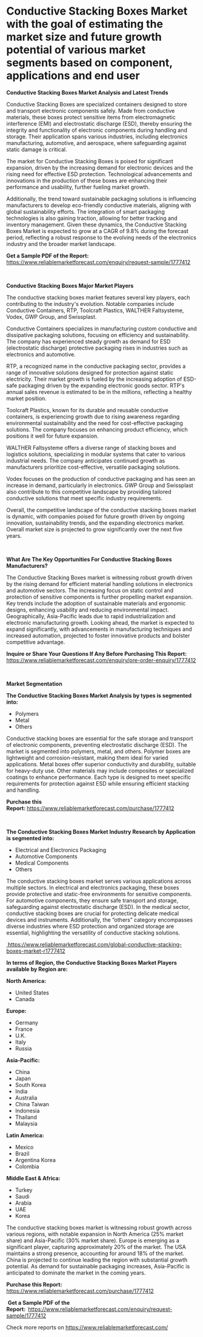 <p><h1>Conductive Stacking Boxes Market with the goal of estimating the market size and future growth potential of various market segments based on component, applications and end user</h1></p><p><strong>Conductive Stacking Boxes Market Analysis and Latest Trends</strong></p>
<p><p>Conductive Stacking Boxes are specialized containers designed to store and transport electronic components safely. Made from conductive materials, these boxes protect sensitive items from electromagnetic interference (EMI) and electrostatic discharge (ESD), thereby ensuring the integrity and functionality of electronic components during handling and storage. Their application spans various industries, including electronics manufacturing, automotive, and aerospace, where safeguarding against static damage is critical.</p><p>The market for Conductive Stacking Boxes is poised for significant expansion, driven by the increasing demand for electronic devices and the rising need for effective ESD protection. Technological advancements and innovations in the production of these boxes are enhancing their performance and usability, further fueling market growth. </p><p>Additionally, the trend toward sustainable packaging solutions is influencing manufacturers to develop eco-friendly conductive materials, aligning with global sustainability efforts. The integration of smart packaging technologies is also gaining traction, allowing for better tracking and inventory management. Given these dynamics, the Conductive Stacking Boxes Market is expected to grow at a CAGR of 9.8% during the forecast period, reflecting a robust response to the evolving needs of the electronics industry and the broader market landscape.</p></p>
<p><strong>Get a Sample PDF of the Report:&nbsp;</strong> <a href="https://www.reliablemarketforecast.com/enquiry/request-sample/1777412?utm_campaign=2294&utm_medium=2&utm_source=Github&utm_content=ia&utm_term=05042025&utm_id=conductive-stacking-boxes">https://www.reliablemarketforecast.com/enquiry/request-sample/1777412</a></p>
<p>&nbsp;</p>
<p><strong>Conductive Stacking Boxes Major Market Players</strong></p>
<p><p>The conductive stacking boxes market features several key players, each contributing to the industry's evolution. Notable companies include Conductive Containers, RTP, Toolcraft Plastics, WALTHER Faltsysteme, Vodex, GWP Group, and Swissplast. </p><p>Conductive Containers specializes in manufacturing custom conductive and dissipative packaging solutions, focusing on efficiency and sustainability. The company has experienced steady growth as demand for ESD (electrostatic discharge) protective packaging rises in industries such as electronics and automotive.</p><p>RTP, a recognized name in the conductive packaging sector, provides a range of innovative solutions designed for protection against static electricity. Their market growth is fueled by the increasing adoption of ESD-safe packaging driven by the expanding electronic goods sector. RTP's annual sales revenue is estimated to be in the millions, reflecting a healthy market position.</p><p>Toolcraft Plastics, known for its durable and reusable conductive containers, is experiencing growth due to rising awareness regarding environmental sustainability and the need for cost-effective packaging solutions. The company focuses on enhancing product efficiency, which positions it well for future expansion.</p><p>WALTHER Faltsysteme offers a diverse range of stacking boxes and logistics solutions, specializing in modular systems that cater to various industrial needs. The company anticipates continued growth as manufacturers prioritize cost-effective, versatile packaging solutions.</p><p>Vodex focuses on the production of conductive packaging and has seen an increase in demand, particularly in electronics. GWP Group and Swissplast also contribute to this competitive landscape by providing tailored conductive solutions that meet specific industry requirements.</p><p>Overall, the competitive landscape of the conductive stacking boxes market is dynamic, with companies poised for future growth driven by ongoing innovation, sustainability trends, and the expanding electronics market. Overall market size is projected to grow significantly over the next five years.</p></p>
<p>&nbsp;</p>
<p><strong>What Are The Key Opportunities For Conductive Stacking Boxes Manufacturers?</strong></p>
<p><p>The Conductive Stacking Boxes market is witnessing robust growth driven by the rising demand for efficient material handling solutions in electronics and automotive sectors. The increasing focus on static control and protection of sensitive components is further propelling market expansion. Key trends include the adoption of sustainable materials and ergonomic designs, enhancing usability and reducing environmental impact. Geographically, Asia-Pacific leads due to rapid industrialization and electronic manufacturing growth. Looking ahead, the market is expected to expand significantly, with advancements in manufacturing techniques and increased automation, projected to foster innovative products and bolster competitive advantage.</p></p>
<p><strong>Inquire or Share Your Questions If Any Before Purchasing This Report:</strong> <a href="https://www.reliablemarketforecast.com/enquiry/pre-order-enquiry/1777412?utm_campaign=2294&utm_medium=2&utm_source=Github&utm_content=ia&utm_term=05042025&utm_id=conductive-stacking-boxes">https://www.reliablemarketforecast.com/enquiry/pre-order-enquiry/1777412</a></p>
<p>&nbsp;</p>
<p><strong>Market Segmentation</strong></p>
<p><strong>The Conductive Stacking Boxes Market Analysis by types is segmented into:</strong></p>
<p><ul><li>Polymers</li><li>Metal</li><li>Others</li></ul></p>
<p><p>Conductive stacking boxes are essential for the safe storage and transport of electronic components, preventing electrostatic discharge (ESD). The market is segmented into polymers, metal, and others. Polymer boxes are lightweight and corrosion-resistant, making them ideal for varied applications. Metal boxes offer superior conductivity and durability, suitable for heavy-duty use. Other materials may include composites or specialized coatings to enhance performance. Each type is designed to meet specific requirements for protection against ESD while ensuring efficient stacking and handling.</p></p>
<p><strong>Purchase this Report:&nbsp;</strong><a href="https://www.reliablemarketforecast.com/purchase/1777412?utm_campaign=2294&utm_medium=2&utm_source=Github&utm_content=ia&utm_term=05042025&utm_id=conductive-stacking-boxes">https://www.reliablemarketforecast.com/purchase/1777412</a></p>
<p>&nbsp;</p>
<p><strong>The Conductive Stacking Boxes Market Industry Research by Application is segmented into:</strong></p>
<p><ul><li>Electrical and Electronics Packaging</li><li>Automotive Components</li><li>Medical Components</li><li>Others</li></ul></p>
<p><p>The conductive stacking boxes market serves various applications across multiple sectors. In electrical and electronics packaging, these boxes provide protective and static-free environments for sensitive components. For automotive components, they ensure safe transport and storage, safeguarding against electrostatic discharge (ESD). In the medical sector, conductive stacking boxes are crucial for protecting delicate medical devices and instruments. Additionally, the “others” category encompasses diverse industries where ESD protection and organized storage are essential, highlighting the versatility of conductive stacking solutions.</p></p>
<p><a href="https://www.reliablemarketforecast.com/global-conductive-stacking-boxes-market-r1777412?utm_campaign=2294&utm_medium=2&utm_source=Github&utm_content=ia&utm_term=05042025&utm_id=conductive-stacking-boxes">&nbsp;https://www.reliablemarketforecast.com/global-conductive-stacking-boxes-market-r1777412</a></p>
<p><strong>In terms of Region, the Conductive Stacking Boxes Market Players available by Region are:</strong></p>
<p>
    <p> <strong> North America: </strong>
        <ul>
            <li>United States</li>
            <li>Canada</li>
        </ul>
        </p> 
    <p> <strong> Europe: </strong>
        <ul>
            <li>Germany</li>
            <li>France</li>
            <li>U.K.</li>
            <li>Italy</li>
            <li>Russia</li>
        </ul>
        </p> 
    <p> <strong> Asia-Pacific: </strong>
        <ul>
            <li>China</li>
            <li>Japan</li>
            <li>South Korea</li>
            <li>India</li>
            <li>Australia</li>
            <li>China Taiwan</li>
            <li>Indonesia</li>
            <li>Thailand</li>
            <li>Malaysia</li>
        </ul>
        </p> 
    <p> <strong> Latin America: </strong>
        <ul>
            <li>Mexico</li>
            <li>Brazil</li>
            <li>Argentina Korea</li>
            <li>Colombia</li>
        </ul>
        </p> 
    <p> <strong> Middle East & Africa: </strong>
        <ul>
            <li>Turkey</li>
            <li>Saudi</li>
            <li>Arabia</li>
            <li>UAE</li>
            <li>Korea</li>
        </ul>
    </p>
    </p>
<p><p>The conductive stacking boxes market is witnessing robust growth across various regions, with notable expansion in North America (25% market share) and Asia-Pacific (30% market share). Europe is emerging as a significant player, capturing approximately 20% of the market. The USA maintains a strong presence, accounting for around 18% of the market. China is projected to continue leading the region with substantial growth potential. As demand for sustainable packaging increases, Asia-Pacific is anticipated to dominate the market in the coming years.</p></p>
<p><strong>Purchase this Report: </strong><a href="https://www.reliablemarketforecast.com/purchase/1777412?utm_campaign=2294&utm_medium=2&utm_source=Github&utm_content=ia&utm_term=05042025&utm_id=conductive-stacking-boxes">https://www.reliablemarketforecast.com/purchase/1777412</a></p>
<p>&nbsp;<strong>Get a Sample PDF of the Report:&nbsp;&nbsp;</strong><a href="https://www.reliablemarketforecast.com/enquiry/request-sample/1777412?utm_campaign=2294&utm_medium=2&utm_source=Github&utm_content=ia&utm_term=05042025&utm_id=conductive-stacking-boxes">https://www.reliablemarketforecast.com/enquiry/request-sample/1777412</a></p>
<p><strong></strong></p>
<p>Check more reports on <a href="https://www.reliablemarketforecast.com/?utm_campaign=2294&utm_medium=2&utm_source=Github&utm_content=ia&utm_term=05042025&utm_id=conductive-stacking-boxes">https://www.reliablemarketforecast.com/</a></p>
